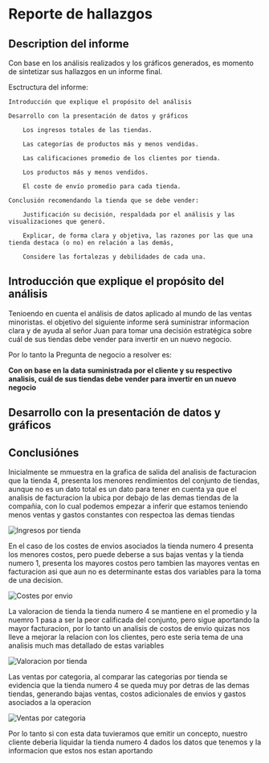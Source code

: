 # Reporte de hallazgos

## Description del informe

Con base en los análisis realizados y los gráficos generados, es momento de sintetizar sus hallazgos en un informe final.

Esctructura del informe:

    Introducción que explique el propósito del análisis

    Desarrollo con la presentación de datos y gráficos

        Los ingresos totales de las tiendas.

        Las categorías de productos más y menos vendidas.

        Las calificaciones promedio de los clientes por tienda.

        Los productos más y menos vendidos.

        El coste de envío promedio para cada tienda.

    Conclusión recomendando la tienda que se debe vender:

        Justificación su decisión, respaldada por el análisis y las visualizaciones que generó.

        Explicar, de forma clara y objetiva, las razones por las que una tienda destaca (o no) en relación a las demás,

        Considere las fortalezas y debilidades de cada una.

## Introducción que explique el propósito del análisis

Tenioendo en cuenta el análisis de datos aplicado al mundo de las ventas minoristas. el objetivo del siguiente informe será
suministrar informacion clara y de ayuda al señor Juan para tomar una decisión estratégica sobre cuál de sus tiendas debe
vender para invertir en un nuevo negocio.

Por lo tanto la Pregunta de negocio a resolver es:

 **Con on base en la data suministrada por el cliente y su respectivo analisis, cuál de sus tiendas debe vender para**
 **invertir en un nuevo negocio**

## Desarrollo con la presentación de datos y gráficos

## Conclusiónes

Inicialmente se mmuestra en la grafica de salida del analisis de facturacion que la tienda 4, presenta los menores rendimientos del conjunto de tiendas,
aunque no es un dato total es un dato para tener en cuenta ya que el analisis de facturacion la ubica por debajo de las demas tiendas de la compañia, con lo cual
podemos empezar a inferir que estamos teniendo menos ventas y gastos constantes con respectoa las demas tiendas

![Ingresos por tienda](/AlluraG8_2025_Challenge_Alura_Store/assets/img/ingresosXtienda.png)

En el caso de los costes de envios asociados la tienda numero 4 presenta los menores costos, pero puede deberse a sus bajas ventas y la tienda numero 1, presenta los mayores
costos pero tambien las mayores ventas en facturacion asi que aun no es determinante estas dos variables para la toma de una decision.

![Costes por envio](/AlluraG8_2025_Challenge_Alura_Store/assets/img/promdCostoEnvio.png)

La valoracion de tienda la tienda numero 4 se mantiene en el promedio y la nuemro 1 pasa a ser la peor calificada del conjunto, pero sigue aportando la mayor facturacion, por lo tanto un analisis de costos de envio quizas nos lleve a mejorar la relacion con los clientes, pero este seria tema de una analisis much mas detallado de estas variables

![Valoracion por tienda](/AlluraG8_2025_Challenge_Alura_Store/assets/img/calfPromedio.png)

Las ventas por categoria, al comparar las categorias por tienda se evidencia que la tienda numero 4 se queda muy por detras de las demas tiendas, generando bajas ventas, costos adicionales de envios y gastos asociados a la operacion

![Ventas por categoria](/AlluraG8_2025_Challenge_Alura_Store/assets/img/vtasXcategoria.png)

Por lo tanto si con esta data tuvieramos que emitir un concepto, nuestro cliente deberia liquidar la tienda numero 4 dados los datos que tenemos y la informacion que estos nos estan aportando